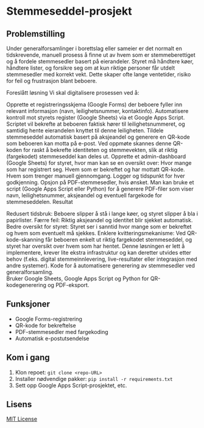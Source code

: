 # Stemmeseddel-prosjekt

## Problemstilling
Under generalforsamlinger i borettslag eller sameier er det normalt en tidskrevende, manuell prosess å finne ut av hvem som er stemmeberettiget og å fordele stemmesedler basert på eierandeler. Styret må håndtere køer, håndtere lister, og forsikre seg om at kun riktige personer får utdelt stemmesedler med korrekt vekt. Dette skaper ofte lange ventetider, risiko for feil og frustrasjon blant beboere.

Foreslått løsning
Vi skal digitalisere prosessen ved å:

Opprette et registreringsskjema (Google Forms) der beboere fyller inn relevant informasjon (navn, leilighetsnummer, kontaktinfo).
Automatisere kontroll mot styrets register (Google Sheets) via et Google Apps Script. Scriptet vil bekrefte at beboeren faktisk hører til leilighetsnummeret, og samtidig hente eierandelen knyttet til denne leiligheten.
Tildele stemmeseddel automatisk basert på aksjeandel og generere en QR-kode som beboeren kan motta på e-post. Ved oppmøte skannes denne QR-koden for raskt å bekrefte identiteten og stemmevekten, slik at riktig (fargekodet) stemmeseddel kan deles ut.
Opprette et admin-dashboard (Google Sheets) for styret, hvor man kan se en oversikt over:
Hvor mange som har registrert seg.
Hvem som er bekreftet og har mottatt QR-kode.
Hvem som trenger manuell gjennomgang.
Logger og tidspunkt for hver godkjenning.
Opsjon på PDF-stemmesedler, hvis ønsket. Man kan bruke et script (Google Apps Script eller Python) for å generere PDF-filer som viser navn, leilighetsnummer, aksjeandel og eventuell fargekode for stemmeseddelen.
Resultat

Redusert tidsbruk: Beboere slipper å stå i lange køer, og styret slipper å bla i papirlister.
Færre feil: Riktig aksjeandel og identitet blir sjekket automatisk.
Bedre oversikt for styret: Styret ser i sanntid hvor mange som er bekreftet og hvem som eventuelt må sjekkes.
Enklere kvitteringsmekanisme: Ved QR-kode-skanning får beboeren enkelt ut riktig fargekodet stemmeseddel, og styret har oversikt over hvem som har hentet.
Denne løsningen er lett å implementere, krever lite ekstra infrastruktur og kan deretter utvides etter behov (f.eks. digital stemmeinnlevering, live-resultater eller integrasjon med andre systemer).
Kode for å automatisere generering av stemmesedler ved generalforsamling.  
Bruker Google Sheets, Google Apps Script og Python for QR-kodegenerering og PDF-eksport.

## Funksjoner
- Google Forms-registrering
- QR-kode for bekreftelse
- PDF-stemmesedler med fargekoding
- Automatisk e-postutsendelse

## Kom i gang
1. Klon repoet: `git clone <repo-URL>`
2. Installer nødvendige pakker: `pip install -r requirements.txt`
3. Sett opp Google Apps Script-prosjektet, etc.

## Lisens
[MIT License](LICENSE)
